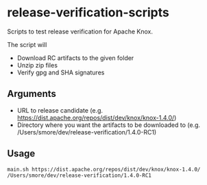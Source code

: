 # release-verification-scripts
Scripts to test release verification for Apache Knox.

The script will 
* Download RC artifacts to the given folder 
* Unzip zip files
* Verify gpg and SHA signatures

## Arguments
* URL to release candidate (e.g. https://dist.apache.org/repos/dist/dev/knox/knox-1.4.0/)
* Directory where you want the artifacts to be downloaded to (e.g. /Users/smore/dev/release-verification/1.4.0-RC1)

## Usage
`main.sh https://dist.apache.org/repos/dist/dev/knox/knox-1.4.0/ /Users/smore/dev/release-verification/1.4.0-RC1`
